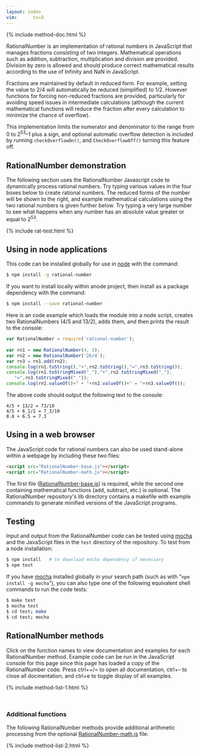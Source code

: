 ```yaml
---
layout: index
vim:	  ts=3
---
```


{% include method-doc.html %}

<script>

var ExampleView = false;

document.addEventListener("DOMContentLoaded", function () {
	var docslots = document.querySelectorAll(".docslot");
	var source   = document.getElementById("method-doc").textContent;
	var template = Handlebars.compile(source);
	for (var i=0; i<docslots.length; i++) {
		insertDocumentation(docslots[i], template);
	}
});


document.addEventListener('keydown', function(event) {
	if (!event.ctrlKey) {
		return event;
	}
	const EqualsKey = 187;
	const MinusKey  = 189;
	const EKey      =  69;
	switch (event.keyCode) {
		case EqualsKey:
			if (typeof openAllDocumentation !== 'undefined') {
				openAllDocumentation();
			}
			break;
		case MinusKey:
			if (typeof closeAllDocumentation !== 'undefined') {
				closeAllDocumentation();
			}
			break;
		case EKey:
				if (ExampleView && (typeof hideAllExamples !== 'undefined')) {
					hideAllExamples();
					ExampleView = !ExampleView;
				} else if (!ExampleView && 
						(typeof showAllExamples !== 'undefined')) {
					showAllExamples();
					ExampleView = !ExampleView;
				}
			break;
	}
});



</script>

<!-- BEGINNING OF TEXT --------------------------------------- -->



RationalNumber is an implementation of rational numbers in JavaScript
that manages fractions consisting of two integers.  Mathematical
operations such as addition, subtraction, multiplication and division
are provided.  Division by zero is allowed and should produce correct
mathematical results according to the use of Infinity and NaN in
JavaScript.

Fractions are maintained by default in reduced form.  For example,
setting the value to 2/4 will automatically be reduced (simplified)
to 1/2. However functions for forcing non-reduced fractions are
provided, particularly for avoiding speed issues in intermediate
calculations (although the current mathematical functions will
reduce the fraction after every calculation to minimize the chance
of overflow).

This implementation limits the numerator and denominator to the
range from 0 to 2<sup>53</sup>&ndash;1 plus a sign, and optional
automatic overflow detection is included by running `checkOverflowOn()`,
and `CheckOverflowOff()` turning this feature off.



## RationalNumber demonstration

The following section uses the RationalNumber Javascript code to
dynamically process rational numbers.  Try typing various values
in the four boxes below to create rational numbers.  The reduced
forms of the number will be shown to the right, and example
mathematical calculations using the two rational numbers is given
further below.  Try typing a very large number to see what happens
when any number has an absolute value greater or equal to 2<sup>53</sup>.

{% include rat-test.html %}



## Using in node applications

This code can be installed globally for use in [node](http://nodejs.org) 
with the command:

``` bash
$ npm install -g rational-number
```

If you want to install locally within anode project, then install
as a package dependency with the command:

``` bash
$ npm install --save rational-number
```

Here is an code example which loads the module into a node script,
creates two RationalNumbers (4/5 and 13/2), adds them, and then
prints the result to the console:

``` javascript
var RationalNumber = require('rational-number');
    
var rn1 = new RationalNumber(4, 5);
var rn2 = new RationalNumber('26/4');
var rn3 = rn1.add(rn2);
console.log(rn1.toString(),"+",rn2.toString(),"=",rn3.toString());
console.log(rn1.toStringMixed("_"),"+",rn2.toStringMixed("_"),
   "=",rn3.toStringMixed("_"));
console.log(rn1.valueOf()+" + "+rn2.valueOf()+" = "+rn3.valueOf());
```

The above code should output the following text to the console:

```
4/5 + 13/2 = 73/10
4/5 + 6_1/2 = 7_3/10
0.8 + 6.5 = 7.3
```



## Using in a web browser

The JavaScript code for rational numbers can also be used stand-alone
within a webpage by including these two files:

``` HTML
<script src="RationalNumber-base.js"></script>
<script src="RationalNumber-math.js"></script>
```

The first file ([RationalNumber-base.js](https://github.com/craigsapp/RationalNumber/blob/master/lib/RationalNumber-base.js)) is required, while the
second one containing mathematical functions (add, subtract, etc.)
is optional.  The RationalNumber repository's lib directory contains
a makefile with example commands to generate minified versions of
the JavaScript programs.



## Testing

Input and output from the RationalNumber code can be tested using
[mocha](http://mochajs.org) and the JavaScript files in the `test`
directory of the repository.  To test from a node installation:

``` bash
$ npm install   # to download mocha dependency if necessary
$ npm test
```

If you have [mocha](http://mochajs.org) installed globally in your
search path (such as with "`npm install -g mocha`"), you can also
type one of the following equivalent shell commands to run the code
tests:

``` bash
$ make test
$ mocha test
$ cd test; make
$ cd test; mocha
```


<a name=doc> </a>
## RationalNumber methods

Click on the function names to view documentation and examples for
each RationalNumber method.  Example code can be run in the JavaScript
console for this page since this page has loaded a copy of the
RationalNumber code.  Press <span class="keyboard-char">ctrl</span>+<span
class="keyboard-char">+/=</span> to open all documentation,
<span class="keyboard-char">ctrl</span>+<span
class="keyboard-char">&ndash;</span> to close all docmentation, and
<span class="keyboard-char">ctrl</span>+<span
class="keyboard-char">e</span> to toggle display of all examples.

{% include method-list-1.html %}

<span style="height:30px;">&nbsp;</span>

### Additional functions

The following RationalNumber methods provide additional arithmetic
processing from the optional [RationalNumber-math.js](https://github.com/craigsapp/RationalNumber/blob/master/lib/RationalNumber-math.js) file:

{% include method-list-2.html %}



